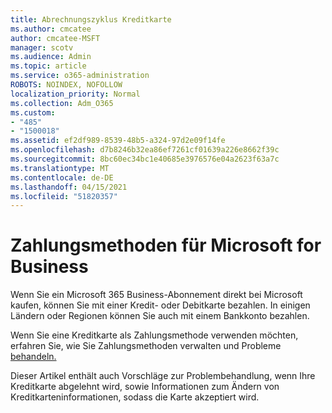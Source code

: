 ```yaml
---
title: Abrechnungszyklus Kreditkarte
ms.author: cmcatee
author: cmcatee-MSFT
manager: scotv
ms.audience: Admin
ms.topic: article
ms.service: o365-administration
ROBOTS: NOINDEX, NOFOLLOW
localization_priority: Normal
ms.collection: Adm_O365
ms.custom:
- "485"
- "1500018"
ms.assetid: ef2df989-8539-48b5-a324-97d2e09f14fe
ms.openlocfilehash: d7b8246b32ea86ef7261cf01639a226e8662f39c
ms.sourcegitcommit: 8bc60ec34bc1e40685e3976576e04a2623f63a7c
ms.translationtype: MT
ms.contentlocale: de-DE
ms.lasthandoff: 04/15/2021
ms.locfileid: "51820357"
---
```

# <a name="payment-methods-for-microsoft-for-business"></a>Zahlungsmethoden für Microsoft for Business

Wenn Sie ein Microsoft 365 Business-Abonnement direkt bei Microsoft kaufen, können Sie mit einer Kredit- oder Debitkarte bezahlen. In einigen Ländern oder Regionen können Sie auch mit einem Bankkonto bezahlen.
  
Wenn Sie eine Kreditkarte als Zahlungsmethode verwenden möchten, erfahren Sie, wie Sie Zahlungsmethoden verwalten und Probleme [behandeln.](https://docs.microsoft.com/microsoft-365/commerce/billing-and-payments/manage-payment-methods)
  
Dieser Artikel enthält auch Vorschläge zur Problembehandlung, wenn Ihre Kreditkarte abgelehnt wird, sowie Informationen zum Ändern von Kreditkarteninformationen, sodass die Karte akzeptiert wird.
